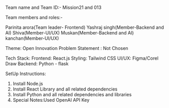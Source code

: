 <!-- # React + Vite

This template provides a minimal setup to get React working in Vite with HMR and some ESLint rules.

Currently, two official plugins are available:

- [@vitejs/plugin-react](https://github.com/vitejs/vite-plugin-react/blob/main/packages/plugin-react) uses [Babel](https://babeljs.io/) (or [oxc](https://oxc.rs) when used in [rolldown-vite](https://vite.dev/guide/rolldown)) for Fast Refresh
- [@vitejs/plugin-react-swc](https://github.com/vitejs/vite-plugin-react/blob/main/packages/plugin-react-swc) uses [SWC](https://swc.rs/) for Fast Refresh

## React Compiler

The React Compiler is not enabled on this template because of its impact on dev & build performances. To add it, see [this documentation](https://react.dev/learn/react-compiler/installation).

## Expanding the ESLint configuration

If you are developing a production application, we recommend using TypeScript with type-aware lint rules enabled. Check out the [TS template](https://github.com/vitejs/vite/tree/main/packages/create-vite/template-react-ts) for information on how to integrate TypeScript and [`typescript-eslint`](https://typescript-eslint.io) in your project. -->

Team name and Team ID:-
Mission21 and 013

Team members and roles:-

Parinita arora(Team leader- Frontend)
Yashraj singh(Member-Backend and AI)
Shiva(Member-UI/UX)
Muskan(Member-Backend and AI)
kanchan(Member-UI/UX)

Theme: Open Innovation
Problem Statement : Not Chosen

Tech Stack: 
Frontend: React.js
Styling: Tailwind CSS
UI/UX: Figma/Corel Draw
Backend: Python - flask 

SetUp Instructions: 
1. Install Node.js
2. Install React Library and all related dependencies 
3. Install Python and all related dependencies and libraries
4. Special Notes:Used OpenAI API Key
